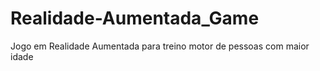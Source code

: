 # Realidade-Aumentada_Game
Jogo em Realidade Aumentada para treino motor de pessoas com maior idade
